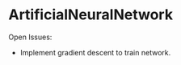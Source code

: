 ArtificialNeuralNetwork
=======================
Open Issues:  
- Implement gradient descent to train network.  
